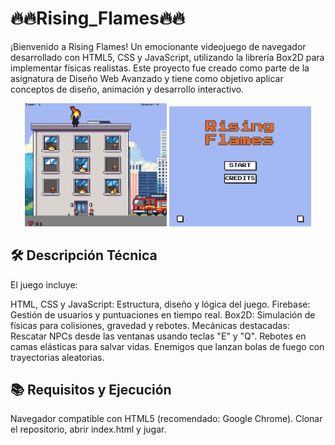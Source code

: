 # 🔥🔥Rising_Flames🔥🔥

¡Bienvenido a Rising Flames! Un emocionante videojuego de navegador desarrollado con HTML5, CSS y JavaScript, utilizando la librería Box2D para implementar físicas realistas. Este proyecto fue creado como parte de la asignatura de Diseño Web Avanzado y tiene como objetivo aplicar conceptos de diseño, animación y desarrollo interactivo.

<p align="center">
  <img src="assets/screenShots/Screenshot_01.png" alt="Rising Flames Screenshot 1" width="45%">
  <img src="assets/screenShots/Screenshot_02.png" alt="Rising Flames Screenshot 2" width="45%">
</p>

## 🛠 Descripción Técnica
El juego incluye:

HTML, CSS y JavaScript: Estructura, diseño y lógica del juego.
Firebase: Gestión de usuarios y puntuaciones en tiempo real.
Box2D: Simulación de físicas para colisiones, gravedad y rebotes.
Mecánicas destacadas:
Rescatar NPCs desde las ventanas usando teclas "E" y "Q".
Rebotes en camas elásticas para salvar vidas.
Enemigos que lanzan bolas de fuego con trayectorias aleatorias.

## 📚 Requisitos y Ejecución
Navegador compatible con HTML5 (recomendado: Google Chrome).
Clonar el repositorio, abrir index.html y jugar.
